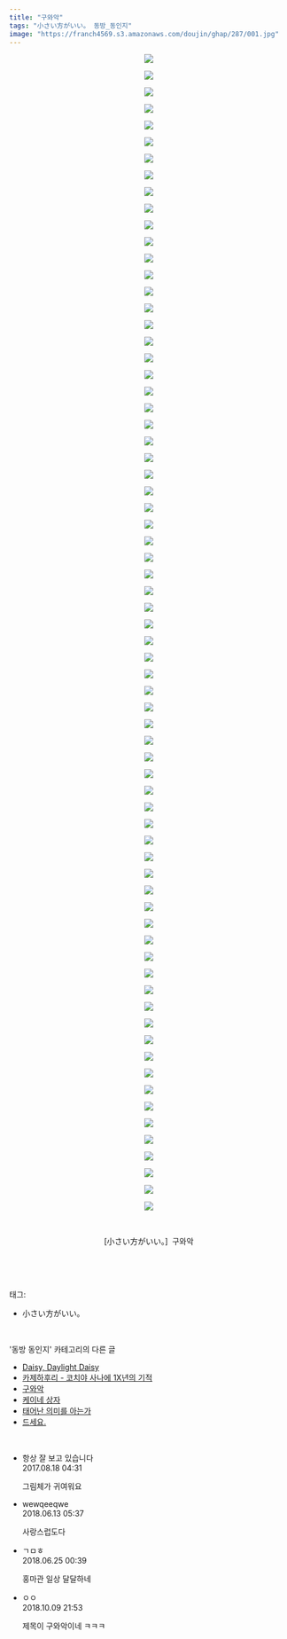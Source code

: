 ```yaml
---
title: "구와악"
tags: "小さい方がいい。 동방_동인지"
image: "https://franch4569.s3.amazonaws.com/doujin/ghap/287/001.jpg"
---
```

<div class="article">
<p style="text-align: center; clear: none; float: none;"><img src="{{ site.imgserver2 }}/ghap/287/001.jpg"/></p>
<p style="text-align: center; clear: none; float: none;"><img src="{{ site.imgserver2 }}/ghap/287/002.jpg"/></p>
<p style="text-align: center; clear: none; float: none;"><img src="{{ site.imgserver2 }}/ghap/287/003.jpg"/></p>
<p style="text-align: center; clear: none; float: none;"><img src="{{ site.imgserver2 }}/ghap/287/004.jpg"/></p>
<p style="text-align: center; clear: none; float: none;"><img src="{{ site.imgserver2 }}/ghap/287/005.jpg"/></p>
<p style="text-align: center; clear: none; float: none;"><img src="{{ site.imgserver2 }}/ghap/287/006.jpg"/></p>
<p style="text-align: center; clear: none; float: none;"><img src="{{ site.imgserver2 }}/ghap/287/007.jpg"/></p>
<p style="text-align: center; clear: none; float: none;"><img src="{{ site.imgserver2 }}/ghap/287/008.jpg"/></p>
<p style="text-align: center; clear: none; float: none;"><img src="{{ site.imgserver2 }}/ghap/287/009.jpg"/></p>
<p style="text-align: center; clear: none; float: none;"><img src="{{ site.imgserver2 }}/ghap/287/010.jpg"/></p>
<p style="text-align: center; clear: none; float: none;"><img src="{{ site.imgserver2 }}/ghap/287/011.jpg"/></p>
<p style="text-align: center; clear: none; float: none;"><img src="{{ site.imgserver2 }}/ghap/287/012.jpg"/></p>
<p style="text-align: center; clear: none; float: none;"><img src="{{ site.imgserver2 }}/ghap/287/013.jpg"/></p>
<p style="text-align: center; clear: none; float: none;"><img src="{{ site.imgserver2 }}/ghap/287/014.jpg"/></p>
<p style="text-align: center; clear: none; float: none;"><img src="{{ site.imgserver2 }}/ghap/287/015.jpg"/></p>
<p style="text-align: center; clear: none; float: none;"><img src="{{ site.imgserver2 }}/ghap/287/016.jpg"/></p>
<p style="text-align: center; clear: none; float: none;"><img src="{{ site.imgserver2 }}/ghap/287/017.jpg"/></p>
<p style="text-align: center; clear: none; float: none;"><img src="{{ site.imgserver2 }}/ghap/287/018.jpg"/></p>
<p style="text-align: center; clear: none; float: none;"><img src="{{ site.imgserver2 }}/ghap/287/019.jpg"/></p>
<p style="text-align: center; clear: none; float: none;"><img src="{{ site.imgserver2 }}/ghap/287/020.jpg"/></p>
<p style="text-align: center; clear: none; float: none;"><img src="{{ site.imgserver2 }}/ghap/287/021.jpg"/></p>
<p style="text-align: center; clear: none; float: none;"><img src="{{ site.imgserver2 }}/ghap/287/022.jpg"/></p>
<p style="text-align: center; clear: none; float: none;"><img src="{{ site.imgserver2 }}/ghap/287/023.jpg"/></p>
<p style="text-align: center; clear: none; float: none;"><img src="{{ site.imgserver2 }}/ghap/287/024.jpg"/></p>
<p style="text-align: center; clear: none; float: none;"><img src="{{ site.imgserver2 }}/ghap/287/025.jpg"/></p>
<p style="text-align: center; clear: none; float: none;"><img src="{{ site.imgserver2 }}/ghap/287/026.jpg"/></p>
<p style="text-align: center; clear: none; float: none;"><img src="{{ site.imgserver2 }}/ghap/287/027.jpg"/></p>
<p style="text-align: center; clear: none; float: none;"><img src="{{ site.imgserver2 }}/ghap/287/028.jpg"/></p>
<p style="text-align: center; clear: none; float: none;"><img src="{{ site.imgserver2 }}/ghap/287/029.jpg"/></p>
<p style="text-align: center; clear: none; float: none;"><img src="{{ site.imgserver2 }}/ghap/287/030.jpg"/></p>
<p style="text-align: center; clear: none; float: none;"><img src="{{ site.imgserver2 }}/ghap/287/031.jpg"/></p>
<p style="text-align: center; clear: none; float: none;"><img src="{{ site.imgserver2 }}/ghap/287/032.jpg"/></p>
<p style="text-align: center; clear: none; float: none;"><img src="{{ site.imgserver2 }}/ghap/287/033.jpg"/></p>
<p style="text-align: center; clear: none; float: none;"><img src="{{ site.imgserver2 }}/ghap/287/034.jpg"/></p>
<p style="text-align: center; clear: none; float: none;"><img src="{{ site.imgserver2 }}/ghap/287/035.jpg"/></p>
<p style="text-align: center; clear: none; float: none;"><img src="{{ site.imgserver2 }}/ghap/287/036.jpg"/></p>
<p style="text-align: center; clear: none; float: none;"><img src="{{ site.imgserver2 }}/ghap/287/037.jpg"/></p>
<p style="text-align: center; clear: none; float: none;"><img src="{{ site.imgserver2 }}/ghap/287/038.jpg"/></p>
<p style="text-align: center; clear: none; float: none;"><img src="{{ site.imgserver2 }}/ghap/287/039.jpg"/></p>
<p style="text-align: center; clear: none; float: none;"><img src="{{ site.imgserver2 }}/ghap/287/040.jpg"/></p>
<p style="text-align: center; clear: none; float: none;"><img src="{{ site.imgserver2 }}/ghap/287/041.jpg"/></p>
<p style="text-align: center; clear: none; float: none;"><img src="{{ site.imgserver2 }}/ghap/287/042.jpg"/></p>
<p style="text-align: center; clear: none; float: none;"><img src="{{ site.imgserver2 }}/ghap/287/043.jpg"/></p>
<p style="text-align: center; clear: none; float: none;"><img src="{{ site.imgserver2 }}/ghap/287/044.jpg"/></p>
<p style="text-align: center; clear: none; float: none;"><img src="{{ site.imgserver2 }}/ghap/287/045.jpg"/></p>
<p style="text-align: center; clear: none; float: none;"><img src="{{ site.imgserver2 }}/ghap/287/046.jpg"/></p>
<p style="text-align: center; clear: none; float: none;"><img src="{{ site.imgserver2 }}/ghap/287/047.jpg"/></p>
<p style="text-align: center; clear: none; float: none;"><img src="{{ site.imgserver2 }}/ghap/287/048.jpg"/></p>
<p style="text-align: center; clear: none; float: none;"><img src="{{ site.imgserver2 }}/ghap/287/049.jpg"/></p>
<p style="text-align: center; clear: none; float: none;"><img src="{{ site.imgserver2 }}/ghap/287/050.jpg"/></p>
<p style="text-align: center; clear: none; float: none;"><img src="{{ site.imgserver2 }}/ghap/287/051.jpg"/></p>
<p style="text-align: center; clear: none; float: none;"><img src="{{ site.imgserver2 }}/ghap/287/052.jpg"/></p>
<p style="text-align: center; clear: none; float: none;"><img src="{{ site.imgserver2 }}/ghap/287/053.jpg"/></p>
<p style="text-align: center; clear: none; float: none;"><img src="{{ site.imgserver2 }}/ghap/287/054.jpg"/></p>
<p style="text-align: center; clear: none; float: none;"><img src="{{ site.imgserver2 }}/ghap/287/055.jpg"/></p>
<p style="text-align: center; clear: none; float: none;"><img src="{{ site.imgserver2 }}/ghap/287/056.jpg"/></p>
<p style="text-align: center; clear: none; float: none;"><img src="{{ site.imgserver2 }}/ghap/287/057.jpg"/></p>
<p style="text-align: center; clear: none; float: none;"><img src="{{ site.imgserver2 }}/ghap/287/058.jpg"/></p>
<p style="text-align: center; clear: none; float: none;"><img src="{{ site.imgserver2 }}/ghap/287/059.jpg"/></p>
<p style="text-align: center; clear: none; float: none;"><img src="{{ site.imgserver2 }}/ghap/287/060.jpg"/></p>
<p style="text-align: center; clear: none; float: none;"><img src="{{ site.imgserver2 }}/ghap/287/061.jpg"/></p>
<p style="text-align: center; clear: none; float: none;"><img src="{{ site.imgserver2 }}/ghap/287/062.jpg"/></p>
<p style="text-align: center; clear: none; float: none;"><img src="{{ site.imgserver2 }}/ghap/287/063.jpg"/></p>
<p style="text-align: center; clear: none; float: none;"><img src="{{ site.imgserver2 }}/ghap/287/064.jpg"/></p>
<p style="text-align: center; clear: none; float: none;"><img src="{{ site.imgserver2 }}/ghap/287/065.jpg"/></p>
<p style="text-align: center; clear: none; float: none;"><img src="{{ site.imgserver2 }}/ghap/287/066.jpg"/></p>
<p style="text-align: center; clear: none; float: none;"><img src="{{ site.imgserver2 }}/ghap/287/067.jpg"/></p>
<p style="text-align: center; clear: none; float: none;"><img src="{{ site.imgserver2 }}/ghap/287/068.jpg"/></p>
<p style="text-align: center; clear: none; float: none;"><img src="{{ site.imgserver2 }}/ghap/287/069.jpg"/></p>
<p style="text-align: center; clear: none; float: none;"><img src="{{ site.imgserver2 }}/ghap/287/070.jpg"/></p>
<p style="text-align: center; clear: none; float: none;"><br/></p>
<p style="text-align: center; clear: none; float: none;">[小さい方がいい。]  구와악</p>
<p><br/></p>
</div><br/>
<div class="tagTrail">
<p>태그: </p>
<ul>
<li>小さい方がいい。</li>
</ul>
</div><br/>
<div class="another">
<p>'동방 동인지' 카테고리의 다른 글</p>
<ul>
<li><a href="/ghap_289">Daisy, Daylight Daisy</a></li>
<li><a href="/ghap_288">카제하후리 - 코치야 사나에 1X년의 기적</a></li>
<li><a href="/ghap_287">구와악</a></li>
<li><a href="/ghap_286">케이네 상자</a></li>
<li><a href="/ghap_285">태어난 의미를 아는가</a></li>
<li><a href="/ghap_283">드세요.</a></li>
</ul>
</div><br/>
<div class="cb_module cb_fluid">
<div class="cb_wrt cb_profile">
<div class="comment">
<ul>
<li class="cb_thumb_off" id="comment15062518">
<div class="cb_comment_area">
<div class="cb_info_area">
<div class="cb_section">
<span class="cb_nick_name">항상 잘 보고 있습니다</span>
</div>
<div class="cb_section">
<span class="cb_date">2017.08.18 04:31 </span>
</div>
</div>
<div class="cb_dsc_comment">
<p class="cb_dsc">
											그림체가 귀여워요
										</p>
</div>
</div></li>
<li class="cb_thumb_off" id="comment15269946">
<div class="cb_comment_area">
<div class="cb_info_area">
<div class="cb_section">
<span class="cb_nick_name">wewqeeqwe</span>
</div>
<div class="cb_section">
<span class="cb_date">2018.06.13 05:37 </span>
</div>
</div>
<div class="cb_dsc_comment">
<p class="cb_dsc">
											사랑스럽도다<br/>
</p>
</div>
</div></li>
<li class="cb_thumb_off" id="comment15276386">
<div class="cb_comment_area">
<div class="cb_info_area">
<div class="cb_section">
<span class="cb_nick_name">ㄱㅁㅎ</span>
</div>
<div class="cb_section">
<span class="cb_date">2018.06.25 00:39 </span>
</div>
</div>
<div class="cb_dsc_comment">
<p class="cb_dsc">
											홍마관 일상 달달하네
										</p>
</div>
</div></li>
<li class="cb_thumb_off" id="comment15350228">
<div class="cb_comment_area">
<div class="cb_info_area">
<div class="cb_section">
<span class="cb_nick_name">ㅇㅇ</span>
</div>
<div class="cb_section">
<span class="cb_date">2018.10.09 21:53 </span>
</div>
</div>
<div class="cb_dsc_comment">
<p class="cb_dsc">
											제목이 구와악이네 ㅋㅋㅋ
										</p>
</div>
</div></li>
</ul>
</div>
</div><!-- commentList close -->
</div><br/>

